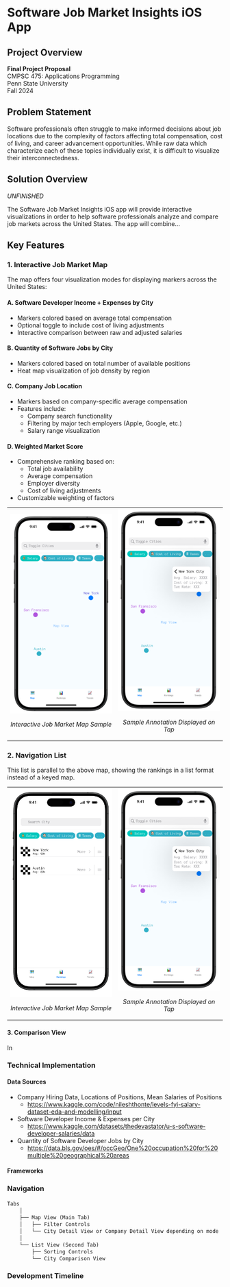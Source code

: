 # Software Job Market Insights iOS App

## Project Overview
**Final Project Proposal**  
CMPSC 475: Applications Programming  
Penn State University  
Fall 2024

## Problem Statement

Software professionals often struggle to make informed decisions about job locations due to the complexity of factors affecting total compensation, cost of living, and career advancement opportunities. While raw data which characterize each of these topics individually exist, it is difficult to visualize their interconnectedness.

## Solution Overview

*UNFINISHED*

The Software Job Market Insights iOS app will provide interactive visualizations in order to help software professionals analyze and compare job markets across the United States. The app will combine...

## Key Features

### 1. Interactive Job Market Map

The map offers four visualization modes for displaying markers across the United States:

#### A. Software Developer Income + Expenses by City
- Markers colored based on average total compensation
- Optional toggle to include cost of living adjustments
- Interactive comparison between raw and adjusted salaries

#### B. Quantity of Software Jobs by City
- Markers colored based on total number of available positions
- Heat map visualization of job density by region

#### C. Company Job Location
- Markers based on company-specific average compensation
- Features include:
  - Company search functionality
  - Filtering by major tech employers (Apple, Google, etc.)
  - Salary range visualization

#### D. Weighted Market Score
- Comprehensive ranking based on:
  - Total job availability
  - Average compensation
  - Employer diversity
  - Cost of living adjustments
- Customizable weighting of factors

<div align="center">
<table>
<tr>
<td width="50%">
  <img src="images/job-market-map.png" width="100%">
  <p align="center"><i>Interactive Job Market Map Sample</i></p>
</td>
<td width="50%">
  <img src="images/job-market-map-annotation.png" width="100%">
  <p align="center"><i>Sample Annotation Displayed on Tap</i></p>
</td>
</tr>
</table>
</div>

### 2. Navigation List 

This list is parallel to the above map, showing the rankings in a list format instead of a keyed map.

<div align="center">
<table>
<tr>
<td width="50%">
  <img src="images/city-list.png" width="100%">
  <p align="center"><i>Interactive Job Market Map Sample</i></p>
</td>
<td width="50%">
  <img src="images/job-market-map-annotation.png" width="100%">
  <p align="center"><i>Sample Annotation Displayed on Tap</i></p>
</td>
</tr>
</table>
</div>

#### 3. Comparison View

In 

### Technical Implementation

#### Data Sources
- Company Hiring Data, Locations of Positions, Mean Salaries of Positions
  - https://www.kaggle.com/code/nileshthonte/levels-fyi-salary-dataset-eda-and-modelling/input
- Software Developer Income & Expenses per City
  - https://www.kaggle.com/datasets/thedevastator/u-s-software-developer-salaries/data
- Quantity of Software Developer Jobs by City
  - https://data.bls.gov/oes/#/occGeo/One%20occupation%20for%20multiple%20geographical%20areas

#### Frameworks

### Navigation

```
Tabs
    │
    ├── Map View (Main Tab)
    │   ├── Filter Controls
    │   └── City Detail View or Company Detail View depending on mode
    │
    └── List View (Second Tab)
        ├── Sorting Controls
        └── City Comparison View
```

### Development Timeline

